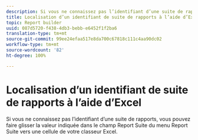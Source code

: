 ```yaml
---
description: Si vous ne connaissez pas l’identifiant d’une suite de rapports, vous pouvez faire glisser la valeur indiquée dans le champ Report Suite du menu Report Suite vers une cellule de votre classeur Excel.
title: Localisation d’un identifiant de suite de rapports à l’aide d’Excel
topic: Report builder
uuid: 087d5720-f438-4db3-bebb-e6452f1f2ba6
translation-type: tm+mt
source-git-commit: 99ee24efaa517e8da700c67818c111c4aa90dc02
workflow-type: tm+mt
source-wordcount: '82'
ht-degree: 100%

---
```



# Localisation d’un identifiant de suite de rapports à l’aide d’Excel

Si vous ne connaissez pas l’identifiant d’une suite de rapports, vous pouvez faire glisser la valeur indiquée dans le champ Report Suite du menu Report Suite vers une cellule de votre classeur Excel.

